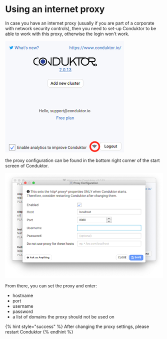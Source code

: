 # Using an internet proxy

In case you have an internet proxy \(usually if you are part of a corporate with network security controls\), then you need to set-up Conduktor to be able to work with this proxy, otherwise the login won't work.

![](../.gitbook/assets/screen-shot-2020-04-08-at-11.54.15.png)

the proxy configuration can be found in the bottom right corner of the start screen of Conduktor. 

![](../.gitbook/assets/image%20%2816%29.png)

From there, you can set the proxy and enter:

* hostname
* port
* username
* password
* a list of domains the proxy should not be used on

{% hint style="success" %}
After changing the proxy settings, please restart Conduktor
{% endhint %}

